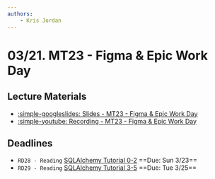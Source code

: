 ```yaml
---
authors:
    - Kris Jordan
---
```


# 03/21. MT23 - Figma & Epic Work Day

## Lecture Materials

* [:simple-googleslides: Slides - MT23 - Figma & Epic Work Day](https://docs.google.com/presentation/d/1POti6U6Itm8cFVoMVy-ttooCFiG7GelvcQgHN2mef0U/edit?usp=sharing)
* [:simple-youtube: Recording - MT23 - Figma & Epic Work Day](https://youtube.com/live/PX28qBARRxk?feature=share)

## Deadlines

* `RD28 - Reading` [SQLAlchemy Tutorial 0-2](https://github.com/unc-csxl/orientation/tree/main/sqlalchemy) ==Due: Sun 3/23==
* `RD29 - Reading` [SQLAlchemy Tutorial 3-5](https://github.com/unc-csxl/orientation/tree/main/sqlalchemy) ==Due: Tue 3/25==
